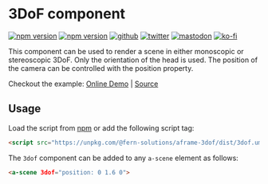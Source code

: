 # 3DoF component
[![npm version](https://img.shields.io/npm/v/@fern-solutions/aframe-3dof.svg?style=flat-square)](https://www.npmjs.com/package/@fern-solutions/aframe-3dof)
[![npm version](https://img.shields.io/npm/l/@fern-solutions/aframe-3dof.svg?style=flat-square)](https://www.npmjs.com/package/@fern-solutions/aframe-3dof)
[![github](https://flat.badgen.net/badge/icon/github?icon=github&label)](https://github.com/mrxz/fern-aframe-components/)
[![twitter](https://flat.badgen.net/badge/twitter/@noerihuisman/blue?icon=twitter&label)](https://twitter.com/noerihuisman)
[![mastodon](https://flat.badgen.net/badge/mastodon/@noerihuisman@arvr.social/blue?icon=mastodon&label)](https://arvr.social/@noerihuisman)
[![ko-fi](https://img.shields.io/badge/ko--fi-buy%20me%20a%20coffee-ff5f5f?style=flat-square)](https://ko-fi.com/fernsolutions)

This component can be used to render a scene in either monoscopic or stereoscopic 3DoF. Only the orientation of the head is used. The position of the camera can be controlled with the position property.

Checkout the example: [Online Demo](https://aframe-components.fern.solutions/3dof) | [Source](https://github.com/mrxz/fern-aframe-components/blob/main/3dof/example/index.html)

## Usage
Load the script from [npm](https://www.npmjs.com/package/@fern-solutions/aframe-3dof) or add the following script tag:
```HTML
<script src="https://unpkg.com/@fern-solutions/aframe-3dof/dist/3dof.umd.min.js"></script>
```

The `3dof` component can be added to any `a-scene` element as follows:
```HTML
<a-scene 3dof="position: 0 1.6 0">
```